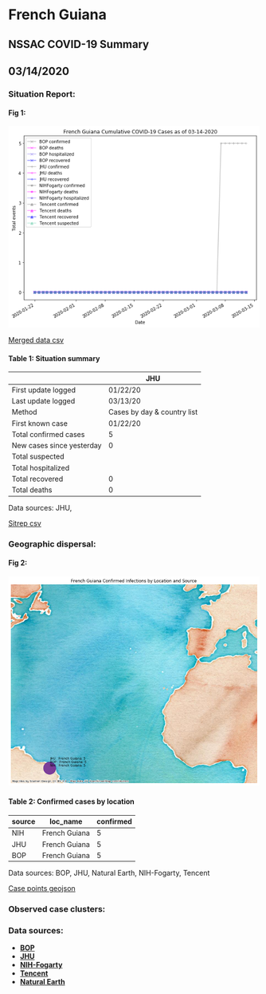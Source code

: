 # French Guiana
## NSSAC COVID-19 Summary
## 03/14/2020



### Situation Report:
#### Fig 1:
![French Guiana cases](../merged_histories/French_Guiana_merged_histories.png)

[Merged data csv](https://github.com/SchlittDataSci/SchlittDataSci.github.io/blob/master/data/tables/French_Guiana_merged_daily.csv)

#### Table 1: Situation summary


|                           | JHU                         |
|---------------------------|-----------------------------|
| First update logged       | 01/22/20                    |
| Last update logged        | 03/13/20                    |
| Method                    | Cases by day & country list |
| First known case          | 01/22/20                    |
| Total confirmed cases     | 5                           |
| New cases since yesterday | 0                           |
| Total suspected           |                             |
| Total hospitalized        |                             |
| Total recovered           | 0                           |
| Total deaths              | 0                           |

Data sources: JHU, 


[Sitrep csv](https://github.com/SchlittDataSci/SchlittDataSci.github.io/blob/master/data/tables/French_Guiana_sitrep.csv)

### Geographic dispersal:
#### Fig 2:
![French Guiana mapped](../case_locs/French_Guiana_case_locs.png)

#### Table 2: Confirmed cases by location


| source   | loc_name      |   confirmed |
|----------|---------------|-------------|
| NIH      | French Guiana |           5 |
| JHU      | French Guiana |           5 |
| BOP      | French Guiana |           5 |

Data sources: BOP, JHU, Natural Earth, NIH-Fogarty, Tencent


[Case points geojson](https://github.com/SchlittDataSci/SchlittDataSci.github.io/blob/master/data/shapes/French_Guiana_case_locs.geojson)

### Observed case clusters:
### Data sources:
* **[BOP](https://github.com/beoutbreakprepared/nCoV2019)**
* **[JHU](https://github.com/CSSEGISandData/COVID-19)** 
* **[NIH-Fogarty](https://docs.google.com/spreadsheets/d/1jS24DjSPVWa4iuxuD4OAXrE3QeI8c9BC1hSlqr-NMiU/edit#gid=1187587451)** 
* **[Tencent](https://news.qq.com/zt2020/page/feiyan.htm)**
* **[Natural Earth](https://www.naturalearthdata.com/forums/forum/natural-earth-map-data/cultural-vectors/admin-1-states-provinces-and-their-boundaries/)**

<!-- Global site tag (gtag.js) - Google Analytics -->
<script async src="https://www.googletagmanager.com/gtag/js?id=UA-158816269-1"></script>
<script>
  window.dataLayer = window.dataLayer || [];
  function gtag(){dataLayer.push(arguments);}
  gtag('js', new Date());

  gtag('config', 'UA-158816269-1');
</script>